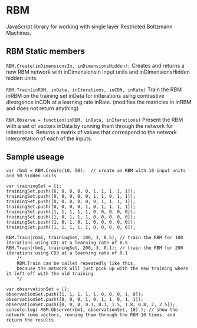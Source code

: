 # RBM

JavaScript library for working with single layer Restricted Boltzmann Machines.

## RBM Static members

`RBM.Create(inDimensionsIn, inDimensionsHidden);`
Creates and returns a new RBM network with inDimensionsIn input units and inDimensionsHidden hidden units.

`RBM.Train(inRBM, inData, inIterations, inCDN, inRate)`
Train the RBM inRBM on the training set inData for inIterations using contrastive divergence inCDN at a learning rate inRate. 
(modifies the matricies in inRBM and does not return anything)

`RBM.Observe = function(inRBM, inData, inIterations)`
Present the RBM with a set of vectors inData by running them through the network for inIterations.
Returns a matrix of values that correspond to the network interpretation of each of the inputs.


## Sample useage

    var rbm1 = RBM.Create(10, 50);  // create an RBM with 10 input units and 50 hidden units
    
    var trainingSet = [];
    trainingSet.push([0, 0, 0, 0, 0, 1, 1, 1, 1, 1]);
    trainingSet.push([0, 0, 0, 0, 0, 1, 1, 0, 1, 1]);
    trainingSet.push([0, 0, 0, 0, 0, 0, 1, 1, 1, 1]);
    trainingSet.push([0, 0, 0, 0, 1, 0, 1, 1, 1, 1]);
    trainingSet.push([1, 1, 1, 1, 1, 0, 0, 0, 0, 0]);
    trainingSet.push([1, 0, 1, 1, 1, 0, 0, 0, 0, 0]);
    trainingSet.push([1, 0, 1, 0, 1, 0, 0, 0, 0, 0]);
    trainingSet.push([1, 1, 1, 1, 1, 0, 0, 0, 0, 0]);
    
    RBM.Train(rbm1, trainingSet, 100, 1, 0.5); // train the RBM for 100 iterations using CD1 at a learning rate of 0.5
    RBM.Train(rbm1, trainingSet, 200, 3, 0.1); // train the RBM for 200 iterations using CD3 at a learning rate of 0.1
		/*
		RBM.Train can be called repeatedly like this,
		because the network will just pick up with the new training where it left off with the old training
		*/
		
    var observationSet = [];
    observationSet.push([1, 1, 1, 1, 1, 0, 0, 0, 1, 0]);
    observationSet.push([0, 0, 0, 1, 0, 1, 1, 0, 1, 1]);
    observationSet.push([0, 0, 0, 0.3, 0.1, 1.5, 1.8, 0.8, 2, 2.5]);
    console.log( RBM.Observe(rbm1, observationSet, 10) ); // show the network some vectors, running them through the RBM 10 times, and return the results 
